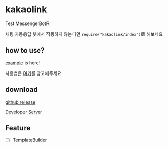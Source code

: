 # kakaolink
Test MessengerBotR

채팅 자동응답 봇에서 작동하지 않는다면 ```require("kakaolink/index")```로 해보세요
## how to use?
[example](https://github.com/archethic/kakaolink/blob/main/example/legacy-api.js) is here!

사용법은 [여기](https://github.com/archethic/kakaolink/wiki/1.-모듈-적용법)를 참고해주세요.

## download
[github release](https://github.com/archethic/kakaolink/releases)

[Developer Server](https://arthic.dev/kakaolink.zip)

## Feature
- [ ] TemplateBuilder
